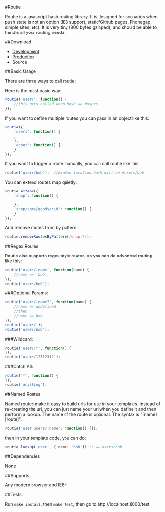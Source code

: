 #Routie

Routie is a javascript hash routing library.  It is designed for scenarios when push state is not an option (IE8 support, static/Github pages, Phonegap, simple sites, etc). It is very tiny (800 bytes gzipped), and should be able to handle all your routing needs.

##Download

- [Development](https://raw.github.com/jgallen23/routie/master/dist/routie.js)
- [Production](https://raw.github.com/jgallen23/routie/master/dist/routie.min.js)
- [Source](https://github.com/jgallen23/routie)

##Basic Usage

There are three ways to call routie:

Here is the most basic way:

```js
routie('users', function() {
	//this gets called when hash == #users
});
```

If you want to define multiple routes you can pass in an object like this:

```js
routie({
	'users': function() {

	},
	'about': function() {
	}
});
```

If you want to trigger a route manually, you can call routie like this:

```js
routie('users/bob');  //window.location.hash will be #users/bob
```

You can extend routes map quietly:

```js
routie.extend({
    'shop': function() {

    },
    'shop/some/goods/:id': function() {
    }
});
```

And remove routes from by pattern:

```js
routie.removeRoutesByPattern(/shop.*/);
```

##Regex Routes

Routie also supports regex style routes, so you can do advanced routing like this:

```js
routie('users/:name', function(name) {
	//name == 'bob';
});
routie('users/bob');
```

###Optional Params:
```js
routie('users/:name?', function(name) {
	//name == undefined
	//then
	//name == bob
});
routie('users/');
routie('users/bob');
```

###Wildcard:
```js
routie('users/*', function() {
});
routie('users/12312312');
```

###Catch All:
```js
routie('*', function() {
});
routie('anything');
```

##Named Routes

Named routes make it easy to build urls for use in your templates.  Instead of re-creating the url, you can just name your url when you define it and then perform a lookup.  The name of the route is optional.  The syntax is "\[name\] \[route\]".

```js
routie('user users/:name', function() {});
```

then in your template code, you can do:

```js
routie.lookup('user', { name: 'bob'}) // == users/bob
```


##Dependencies

None

##Supports

Any modern browser and IE8+

##Tests

Run `make install`, then `make test`, then go to http://localhost:8000/test

